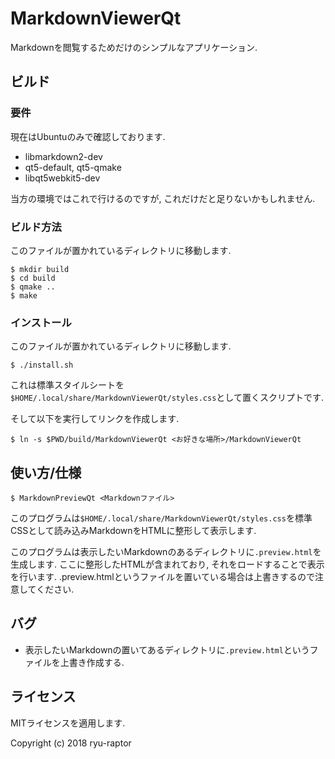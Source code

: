 # MarkdownViewerQt

Markdownを閲覧するためだけのシンプルなアプリケーション.

## ビルド

### 要件
現在はUbuntuのみで確認しております.

* libmarkdown2-dev
* qt5-default, qt5-qmake
* libqt5webkit5-dev

当方の環境ではこれで行けるのですが, これだけだと足りないかもしれません.

### ビルド方法
このファイルが置かれているディレクトリに移動します.

~~~
$ mkdir build
$ cd build
$ qmake ..
$ make
~~~

### インストール
このファイルが置かれているディレクトリに移動します.

~~~
$ ./install.sh
~~~

これは標準スタイルシートを`$HOME/.local/share/MarkdownViewerQt/styles.css`として置くスクリプトです.

そして以下を実行してリンクを作成します.

~~~
$ ln -s $PWD/build/MarkdownViewerQt <お好きな場所>/MarkdownViewerQt
~~~


## 使い方/仕様
~~~
$ MarkdownPreviewQt <Markdownファイル>
~~~

このプログラムは`$HOME/.local/share/MarkdownViewerQt/styles.css`を標準CSSとして読み込みMarkdownをHTMLに整形して表示します.

このプログラムは表示したいMarkdownのあるディレクトリに`.preview.html`を生成します. ここに整形したHTMLが含まれており, それをロードすることで表示を行います. .preview.htmlというファイルを置いている場合は上書きするので注意してください.

## バグ
* 表示したいMarkdownの置いてあるディレクトリに`.preview.html`というファイルを上書き作成する.

## ライセンス
MITライセンスを適用します.

Copyright (c) 2018 ryu-raptor
